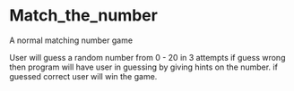 # Match_the_number

A normal matching number game 

User will guess a random number from 0 - 20 in 3 attempts if guess wrong then program will have user in guessing by giving hints on the number.
if guessed correct user will win the game.
